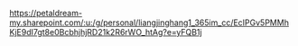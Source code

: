 https://petaldream-my.sharepoint.com/:u:/g/personal/liangjinghang1_365im_cc/EcIPGv5PMMhKjE9dI7gt8e0BcbhjhjRD21k2R6rWO_htAg?e=yFQB1j